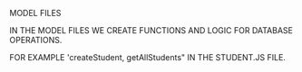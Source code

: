 MODEL FILES

IN THE MODEL FILES WE CREATE FUNCTIONS AND LOGIC FOR DATABASE OPERATIONS.

FOR EXAMPLE 'createStudent, getAllStudents" IN THE STUDENT.JS FILE.
